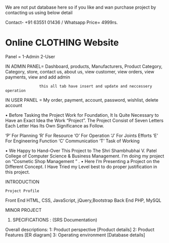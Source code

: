 We are not put database here so if you like and wan purchase project by contacting us using below detail

Contact- +91 63551 01436 / Whatsapp
Price= 4999rs.

# Online CLOTHING Website 

        
Panel = 1-Admin
        2-User
        
IN ADMIN PANEL=  Dashboard,
                 products,
                 Manufacturers,
                 Product Category, 
                 Category,
                 store,
                 contact us,
                 about us,
                 view customer,
                 view orders,
                 view payments,
                 view and add admin
                 
                   this all tab have insert and update and neccessery operation
                   
IN USER PANEL = My order,
                payment, 
                account,
                password, 
                wishlist,
                delete account
                
   
   
   
                
                







•	Before Tasking the Project Work for Foundation, It Is Quite Necessary to Have an Exact Idea the Work “Project”. The Project Consist of Seven Letters Each Letter Has Its Own Significance as Follow.

‘P’ For Planning 
‘R’ For Resource
‘O’ For Operation 
‘J’ For Joints Efforts
‘E’ For Engineering Function 
‘C’ Communication
‘T’ Task of Working



•	We Happy to Hand-Over This Project to The Shri Shambhubhai V. Patel College of Computer Science & Business Management. I’m doing my project on “Cosmetic Shop  Management ” .
•	Here I’m Presenting a Project on the Different Concept. I Have Tried my  Level best to do proper justification in this project.
 



INTRODUCTION



 	Project Profile


Front End	          HTML, CSS, JavaScript, jQuery,Bootstrap
Back End            PHP, MySQL
	

MINOR PROJECT



1.	SPECIFICATIONS : (SRS Documentation)

Overall descriptions: 
      1: Product perspective [Product details]
      2: Product Features [ER diagram]
      3: Operating environment [Database details]


